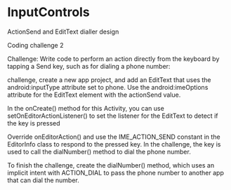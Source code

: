 # InputControls

ActionSend and EditText dialler design

Coding challenge 2

Challenge: Write code to perform an action directly from the keyboard by tapping a Send key, such as for dialing a phone number:

challenge, create a new app project, and add an EditText that uses the android:inputType attribute set to phone. Use the android:imeOptions attribute for the EditText element with the actionSend value.

In the onCreate() method for this Activity, you can use setOnEditorActionListener() to set the listener for the EditText to detect if the key is pressed

Override onEditorAction() and use the IME_ACTION_SEND constant in the EditorInfo class to respond to the pressed key. In the challenge, the key is used to call the dialNumber() method to dial the phone number.

To finish the challenge, create the dialNumber() method, which uses an implicit intent with ACTION_DIAL to pass the phone number to another app that can dial the number.

